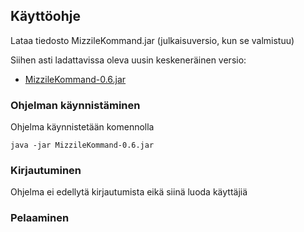 ## Käyttöohje

Lataa tiedosto MizzileKommand.jar (julkaisuversio, kun se valmistuu)

Siihen asti ladattavissa oleva uusin keskeneräinen versio:

* [MizzileKommand-0.6.jar]()

### Ohjelman käynnistäminen

Ohjelma käynnistetään komennolla

```
java -jar MizzileKommand-0.6.jar
```

### Kirjautuminen

Ohjelma ei edellytä kirjautumista eikä siinä luoda käyttäjiä

### Pelaaminen

